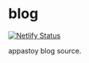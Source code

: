 # blog

[![Netlify Status](https://api.netlify.com/api/v1/badges/567f17db-0b05-4387-a4b8-594d762eb5ac/deploy-status)](https://app.netlify.com/sites/appastoy/deploys)

appastoy blog source.
